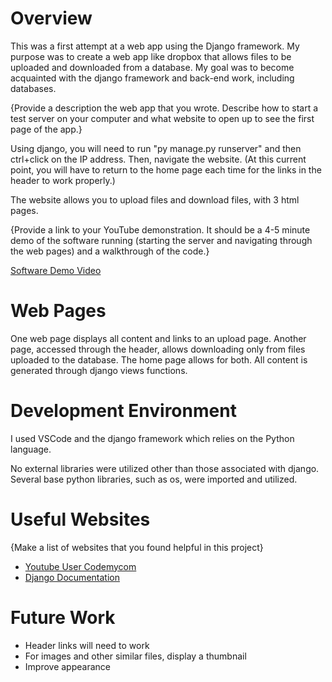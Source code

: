 # Overview

This was a first attempt at a web app using the Django framework. My purpose was to create a web app like dropbox that allows files to be uploaded and downloaded from a database. My goal was to become acquainted with the django framework and back-end work, including databases.

{Provide a description the web app that you wrote. Describe how to start a test server on your computer and what website to open up to see the first page of the app.}

Using django, you will need to run "py manage.py runserver" and then ctrl+click on the IP address. Then, navigate the website. (At this current point, you will have to return to the home page each time for the links in the header to work properly.)

The website allows you to upload files and download files, with 3 html pages.

{Provide a link to your YouTube demonstration.  It should be a 4-5 minute demo of the software running (starting the server and navigating through the web pages) and a walkthrough of the code.}

[Software Demo Video](https://youtu.be/qTVl5g6wrtM)

# Web Pages

One web page displays all content and links to an upload page. Another page, accessed through the header, allows downloading only from files uploaded to the database. The home page allows for both. All content is generated through django views functions.

# Development Environment

I used VSCode and the django framework which relies on the Python language. 

No external libraries were utilized other than those associated with django. Several base python libraries, such as os, were imported and utilized. 

# Useful Websites

{Make a list of websites that you found helpful in this project}
* [Youtube User Codemycom ](https://www.youtube.com/@Codemycom)
* [Django Documentation](https://docs.djangoproject.com/en/5.1/)

# Future Work

* Header links will need to work
* For images and other similar files, display a thumbnail
* Improve appearance